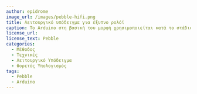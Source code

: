 ```yaml
---
author: epidrome
image_url: /images/pebble-hifi.png
title: Λειτουργικό υπόδειγμα για έξυπνο ρολόϊ 
caption: Το Arduino στη βασική του μορφή χρησιμοποιείται κατά το στάδιο της ανάπτυξης λειτουργικών υποδειγμάτων υψηλής πιστότητας για νέα συστήματα διάδρασης, όπως το έξυπνο ρολόϊ pebble, αφού επιτρέπει τον γρήγορο έλεγχο, ενώ διευκολύνει και τη μετάβαση στην παραγωγή, καθώς το κύκλωμά του είναι ελεύθερα διαθέσιμο για χρήση και μετατροπή.
license_url:
license_text: Pebble
categories:
  - Μέθοδος
  - Τεχνικές
  - Λειτουργικό Υπόδειγμα 
  - Φορετός Υπολογισμός
tags:
  - Pebble
  - Arduino
---
```

